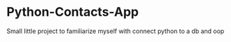 # Python-Contacts-App
Small little project to familiarize myself with connect python to a db and oop
